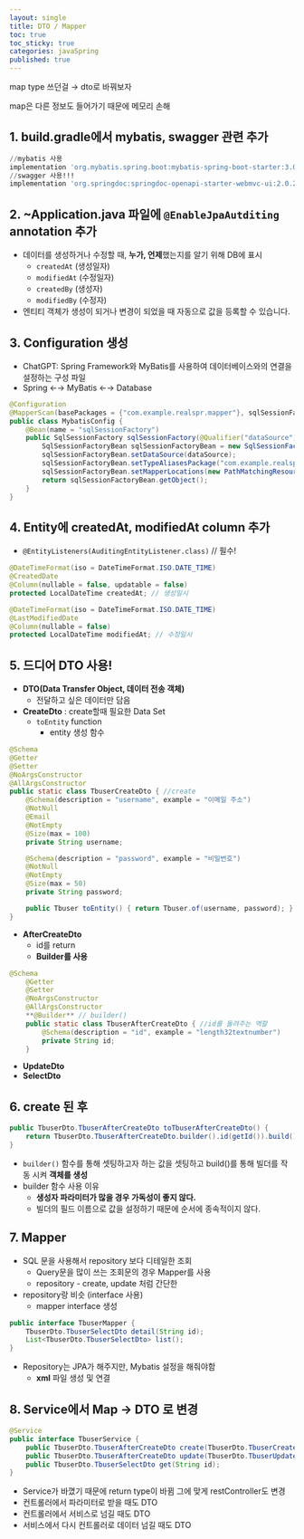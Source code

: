 ```yaml
---
layout: single
title: DTO / Mapper
toc: true
toc_sticky: true
categories: javaSpring
published: true
---
```


map type 쓰던걸 → dto로 바꿔보자

map은 다른 정보도 들어가기 때문에 메모리 손해

## 1. build.gradle에서 mybatis, swagger 관련 추가

```sql
//mybatis 사용
implementation 'org.mybatis.spring.boot:mybatis-spring-boot-starter:3.0.3' //3.0.2 => 3.0.3으로 상승!!
//swagger 사용!!!
implementation 'org.springdoc:springdoc-openapi-starter-webmvc-ui:2.0.2' //swagger 사용을 위함.
```

## 2. ~Application.java 파일에 **`@EnableJpaAutditing`** annotation 추가

- 데이터를 생성하거나 수정할 때, **누가, 언제**했는지를 알기 위해 DB에 표시
    - `createdAt` (생성일자)
    - `modifiedAt` (수정일자)
    - `createdBy` (생성자)
    - `modifiedBy` (수정자)
- 엔티티 객체가 생성이 되거나 변경이 되었을 때 자동으로 값을 등록할 수 있습니다.

## 3. Configuration 생성

- ChatGPT: Spring Framework와 MyBatis를 사용하여 데이터베이스와의 연결을 설정하는 구성 파일
- Spring ←→ MyBatis ←→ Database

```java
@Configuration
@MapperScan(basePackages = {"com.example.realspr.mapper"}, sqlSessionFactoryRef = "sqlSessionFactory")
public class MybatisConfig {
    @Bean(name = "sqlSessionFactory")
    public SqlSessionFactory sqlSessionFactory(@Qualifier("dataSource") DataSource dataSource) throws Exception {
        SqlSessionFactoryBean sqlSessionFactoryBean = new SqlSessionFactoryBean();
        sqlSessionFactoryBean.setDataSource(dataSource);
        sqlSessionFactoryBean.setTypeAliasesPackage("com.example.realspr.dto");
        sqlSessionFactoryBean.setMapperLocations(new PathMatchingResourcePatternResolver().getResources("classpath:/mapper/*.xml"));
        return sqlSessionFactoryBean.getObject();
    }
}
```

## 4. Entity에 createdAt, modifiedAt column 추가

- `@EntityListeners(AuditingEntityListener.class)` // 필수!

```java
@DateTimeFormat(iso = DateTimeFormat.ISO.DATE_TIME)
@CreatedDate
@Column(nullable = false, updatable = false)
protected LocalDateTime createdAt; // 생성일시

@DateTimeFormat(iso = DateTimeFormat.ISO.DATE_TIME)
@LastModifiedDate
@Column(nullable = false)
protected LocalDateTime modifiedAt; // 수정일시
```

## 5. 드디어 DTO 사용!

- **DTO(Data Transfer Object, 데이터 전송 객체)**
    - 전달하고 싶은 데이터만 담음
- **CreateDto** : create할때 필요한 Data Set
    - `toEntity` function
        - entity 생성 함수

```java
@Schema
@Getter
@Setter
@NoArgsConstructor
@AllArgsConstructor
public static class TbuserCreateDto { //create
    @Schema(description = "username", example = "이메일 주소")
    @NotNull
    @Email
    @NotEmpty
    @Size(max = 100)
    private String username;

    @Schema(description = "password", example = "비밀번호")
    @NotNull
    @NotEmpty
    @Size(max = 50)
    private String password;

    public Tbuser toEntity() { return Tbuser.of(username, password); }
}
```

- **AfterCreateDto**
    - id를 return
    - **Builder를 사용**

```java
@Schema
    @Getter
    @Setter
    @NoArgsConstructor
    @AllArgsConstructor
    **@Builder** // builder()
    public static class TbuserAfterCreateDto { //id를 돌려주는 역할
        @Schema(description = "id", example = "length32textnumber")
        private String id;
    }
```

- **UpdateDto**
- **SelectDto**

## 6. create 된 후

```java
public TbuserDto.TbuserAfterCreateDto toTbuserAfterCreateDto() {
    return TbuserDto.TbuserAfterCreateDto.builder().id(getId()).build();
}
```

- `builder()` 함수를 통해 셋팅하고자 하는 값을 셋팅하고 build()를 통해 빌더를 작동 시켜 **객체를 생성**
- builder 함수 사용 이유
    - **생성자 파라미터가 많을 경우 가독성이 좋지 않다.**
    - 빌더의 필드 이름으로 값을 설정하기 때문에 순서에 종속적이지 않다.

## 7. Mapper

- SQL 문을 사용해서 repository 보다 디테일한 조회
    - Query문을 많이 쓰는 조회문의 경우 Mapper를 사용
    - repository - create, update 처럼 간단한
- repository랑 비슷 (interface 사용)
    - mapper interface 생성

```java
public interface TbuserMapper {
    TbuserDto.TbuserSelectDto detail(String id);
    List<TbuserDto.TbuserSelectDto> list();
}
```

- Repository는 JPA가 해주지만, Mybatis 설정을 해줘야함
    - **xml** 파일 생성 및 연결

## 8. Service에서 Map → DTO 로 변경

```java
@Service
public interface TbuserService {
    public TbuserDto.TbuserAfterCreateDto create(TbuserDto.TbuserCreateDto param);
    public TbuserDto.TbuserAfterCreateDto update(TbuserDto.TbuserUpdateDto param);
    public TbuserDto.TbuserSelectDto get(String id);
}
```

- Service가 바꼈기 때문에 return type이 바뀜 그에 맞게 restController도 변경
- 컨트롤러에서 파라미터로 받을 때도 DTO
- 컨트롤러에서 서비스로 넘길 때도 DTO
- 서비스에서 다시 컨트롤러로 데이터 넘길 때도 DTO

